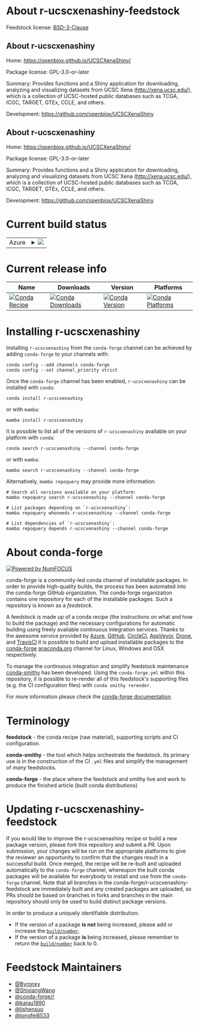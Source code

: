 About r-ucscxenashiny-feedstock
===============================

Feedstock license: [BSD-3-Clause](https://github.com/conda-forge/r-ucscxenashiny-feedstock/blob/main/LICENSE.txt)


About r-ucscxenashiny
---------------------

Home: https://openbiox.github.io/UCSCXenaShiny/

Package license: GPL-3.0-or-later

Summary: Provides functions and a Shiny application for downloading, analyzing and visualizing datasets from UCSC Xena (<http://xena.ucsc.edu/>), which is a collection of UCSC-hosted public databases such as TCGA, ICGC, TARGET, GTEx, CCLE, and others.

Development: https://github.com/openbiox/UCSCXenaShiny

About r-ucscxenashiny
---------------------

Home: https://openbiox.github.io/UCSCXenaShiny/

Package license: GPL-3.0-or-later

Summary: Provides functions and a Shiny application for downloading, analyzing and visualizing datasets from UCSC Xena (<http://xena.ucsc.edu/>), which is a collection of UCSC-hosted public databases such as TCGA, ICGC, TARGET, GTEx, CCLE, and others.

Development: https://github.com/openbiox/UCSCXenaShiny

Current build status
====================


<table>
    
  <tr>
    <td>Azure</td>
    <td>
      <details>
        <summary>
          <a href="https://dev.azure.com/conda-forge/feedstock-builds/_build/latest?definitionId=13545&branchName=main">
            <img src="https://dev.azure.com/conda-forge/feedstock-builds/_apis/build/status/r-ucscxenashiny-feedstock?branchName=main">
          </a>
        </summary>
        <table>
          <thead><tr><th>Variant</th><th>Status</th></tr></thead>
          <tbody><tr>
              <td>linux_64_r_base4.2</td>
              <td>
                <a href="https://dev.azure.com/conda-forge/feedstock-builds/_build/latest?definitionId=13545&branchName=main">
                  <img src="https://dev.azure.com/conda-forge/feedstock-builds/_apis/build/status/r-ucscxenashiny-feedstock?branchName=main&jobName=linux&configuration=linux%20linux_64_r_base4.2" alt="variant">
                </a>
              </td>
            </tr><tr>
              <td>linux_64_r_base4.3</td>
              <td>
                <a href="https://dev.azure.com/conda-forge/feedstock-builds/_build/latest?definitionId=13545&branchName=main">
                  <img src="https://dev.azure.com/conda-forge/feedstock-builds/_apis/build/status/r-ucscxenashiny-feedstock?branchName=main&jobName=linux&configuration=linux%20linux_64_r_base4.3" alt="variant">
                </a>
              </td>
            </tr><tr>
              <td>osx_64_r_base4.2</td>
              <td>
                <a href="https://dev.azure.com/conda-forge/feedstock-builds/_build/latest?definitionId=13545&branchName=main">
                  <img src="https://dev.azure.com/conda-forge/feedstock-builds/_apis/build/status/r-ucscxenashiny-feedstock?branchName=main&jobName=osx&configuration=osx%20osx_64_r_base4.2" alt="variant">
                </a>
              </td>
            </tr><tr>
              <td>osx_64_r_base4.3</td>
              <td>
                <a href="https://dev.azure.com/conda-forge/feedstock-builds/_build/latest?definitionId=13545&branchName=main">
                  <img src="https://dev.azure.com/conda-forge/feedstock-builds/_apis/build/status/r-ucscxenashiny-feedstock?branchName=main&jobName=osx&configuration=osx%20osx_64_r_base4.3" alt="variant">
                </a>
              </td>
            </tr><tr>
              <td>win_64</td>
              <td>
                <a href="https://dev.azure.com/conda-forge/feedstock-builds/_build/latest?definitionId=13545&branchName=main">
                  <img src="https://dev.azure.com/conda-forge/feedstock-builds/_apis/build/status/r-ucscxenashiny-feedstock?branchName=main&jobName=win&configuration=win%20win_64_" alt="variant">
                </a>
              </td>
            </tr>
          </tbody>
        </table>
      </details>
    </td>
  </tr>
</table>

Current release info
====================

| Name | Downloads | Version | Platforms |
| --- | --- | --- | --- |
| [![Conda Recipe](https://img.shields.io/badge/recipe-r--ucscxenashiny-green.svg)](https://anaconda.org/conda-forge/r-ucscxenashiny) | [![Conda Downloads](https://img.shields.io/conda/dn/conda-forge/r-ucscxenashiny.svg)](https://anaconda.org/conda-forge/r-ucscxenashiny) | [![Conda Version](https://img.shields.io/conda/vn/conda-forge/r-ucscxenashiny.svg)](https://anaconda.org/conda-forge/r-ucscxenashiny) | [![Conda Platforms](https://img.shields.io/conda/pn/conda-forge/r-ucscxenashiny.svg)](https://anaconda.org/conda-forge/r-ucscxenashiny) |

Installing r-ucscxenashiny
==========================

Installing `r-ucscxenashiny` from the `conda-forge` channel can be achieved by adding `conda-forge` to your channels with:

```
conda config --add channels conda-forge
conda config --set channel_priority strict
```

Once the `conda-forge` channel has been enabled, `r-ucscxenashiny` can be installed with `conda`:

```
conda install r-ucscxenashiny
```

or with `mamba`:

```
mamba install r-ucscxenashiny
```

It is possible to list all of the versions of `r-ucscxenashiny` available on your platform with `conda`:

```
conda search r-ucscxenashiny --channel conda-forge
```

or with `mamba`:

```
mamba search r-ucscxenashiny --channel conda-forge
```

Alternatively, `mamba repoquery` may provide more information:

```
# Search all versions available on your platform:
mamba repoquery search r-ucscxenashiny --channel conda-forge

# List packages depending on `r-ucscxenashiny`:
mamba repoquery whoneeds r-ucscxenashiny --channel conda-forge

# List dependencies of `r-ucscxenashiny`:
mamba repoquery depends r-ucscxenashiny --channel conda-forge
```


About conda-forge
=================

[![Powered by
NumFOCUS](https://img.shields.io/badge/powered%20by-NumFOCUS-orange.svg?style=flat&colorA=E1523D&colorB=007D8A)](https://numfocus.org)

conda-forge is a community-led conda channel of installable packages.
In order to provide high-quality builds, the process has been automated into the
conda-forge GitHub organization. The conda-forge organization contains one repository
for each of the installable packages. Such a repository is known as a *feedstock*.

A feedstock is made up of a conda recipe (the instructions on what and how to build
the package) and the necessary configurations for automatic building using freely
available continuous integration services. Thanks to the awesome service provided by
[Azure](https://azure.microsoft.com/en-us/services/devops/), [GitHub](https://github.com/),
[CircleCI](https://circleci.com/), [AppVeyor](https://www.appveyor.com/),
[Drone](https://cloud.drone.io/welcome), and [TravisCI](https://travis-ci.com/)
it is possible to build and upload installable packages to the
[conda-forge](https://anaconda.org/conda-forge) [anaconda.org](https://anaconda.org/)
channel for Linux, Windows and OSX respectively.

To manage the continuous integration and simplify feedstock maintenance
[conda-smithy](https://github.com/conda-forge/conda-smithy) has been developed.
Using the ``conda-forge.yml`` within this repository, it is possible to re-render all of
this feedstock's supporting files (e.g. the CI configuration files) with ``conda smithy rerender``.

For more information please check the [conda-forge documentation](https://conda-forge.org/docs/).

Terminology
===========

**feedstock** - the conda recipe (raw material), supporting scripts and CI configuration.

**conda-smithy** - the tool which helps orchestrate the feedstock.
                   Its primary use is in the construction of the CI ``.yml`` files
                   and simplify the management of *many* feedstocks.

**conda-forge** - the place where the feedstock and smithy live and work to
                  produce the finished article (built conda distributions)


Updating r-ucscxenashiny-feedstock
==================================

If you would like to improve the r-ucscxenashiny recipe or build a new
package version, please fork this repository and submit a PR. Upon submission,
your changes will be run on the appropriate platforms to give the reviewer an
opportunity to confirm that the changes result in a successful build. Once
merged, the recipe will be re-built and uploaded automatically to the
`conda-forge` channel, whereupon the built conda packages will be available for
everybody to install and use from the `conda-forge` channel.
Note that all branches in the conda-forge/r-ucscxenashiny-feedstock are
immediately built and any created packages are uploaded, so PRs should be based
on branches in forks and branches in the main repository should only be used to
build distinct package versions.

In order to produce a uniquely identifiable distribution:
 * If the version of a package **is not** being increased, please add or increase
   the [``build/number``](https://docs.conda.io/projects/conda-build/en/latest/resources/define-metadata.html#build-number-and-string).
 * If the version of a package **is** being increased, please remember to return
   the [``build/number``](https://docs.conda.io/projects/conda-build/en/latest/resources/define-metadata.html#build-number-and-string)
   back to 0.

Feedstock Maintainers
=====================

* [@Byronxy](https://github.com/Byronxy/)
* [@ShixiangWang](https://github.com/ShixiangWang/)
* [@conda-forge/r](https://github.com/conda-forge/r/)
* [@kaigu1990](https://github.com/kaigu1990/)
* [@lishensuo](https://github.com/lishensuo/)
* [@longfei8533](https://github.com/longfei8533/)

